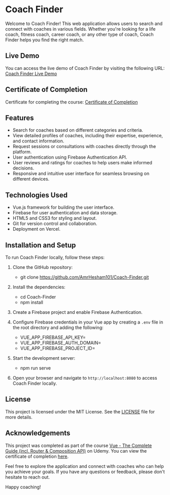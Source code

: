 # Coach Finder

Welcome to Coach Finder! This web application allows users to search and connect with coaches in various fields. Whether you're looking for a life coach, fitness coach, career coach, or any other type of coach, Coach Finder helps you find the right match.

## Live Demo
You can access the live demo of Coach Finder by visiting the following URL: [Coach Finder Live Demo](https://coach-finder-wheat.vercel.app/coaches)

## Certificate of Completion
Certificate for completing the course: [Certificate of Completion](https://www.udemy.com/certificate/UC-c5ad972c-49bc-48e2-9169-05aef4034a6d/)

## Features
- Search for coaches based on different categories and criteria.
- View detailed profiles of coaches, including their expertise, experience, and contact information.
- Request sessions or consultations with coaches directly through the platform.
- User authentication using Firebase Authentication API.
- User reviews and ratings for coaches to help users make informed decisions.
- Responsive and intuitive user interface for seamless browsing on different devices.

## Technologies Used
- Vue.js framework for building the user interface.
- Firebase for user authentication and data storage.
- HTML5 and CSS3 for styling and layout.
- Git for version control and collaboration.
- Deployment on Vercel.

## Installation and Setup
To run Coach Finder locally, follow these steps:

1. Clone the GitHub repository:
    - git clone https://github.com/AmrHesham101/Coach-Finder.git

2. Install the dependencies:
   - cd Coach-Finder
   - npm install

3. Create a Firebase project and enable Firebase Authentication.

4. Configure Firebase credentials in your Vue app by creating a `.env` file in the root directory and adding the following:
   - VUE_APP_FIREBASE_API_KEY=<your-api-key>
   - VUE_APP_FIREBASE_AUTH_DOMAIN=<your-auth-domain>
   - VUE_APP_FIREBASE_PROJECT_ID=<your-project-id>

5. Start the development server:
   - npm run serve


6. Open your browser and navigate to `http://localhost:8080` to access Coach Finder locally.

## License
This project is licensed under the MIT License. See the [LICENSE](LICENSE) file for more details.

## Acknowledgements
This project was completed as part of the course [Vue - The Complete Guide (incl. Router & Composition API)](https://www.udemy.com/certificate/UC-c5ad972c-49bc-48e2-9169-05aef4034a6d/) on Udemy. You can view the certificate of completion [here](https://www.udemy.com/certificate/UC-c5ad972c-49bc-48e2-9169-05aef4034a6d/).

Feel free to explore the application and connect with coaches who can help you achieve your goals. If you have any questions or feedback, please don't hesitate to reach out.

Happy coaching!

